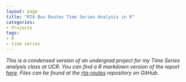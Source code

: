 ```yaml
---
layout: page
title: "RTA Bus Routes Time Series Analysis in R"
categories:
- Projects
tags:
- R
- time series
---
```


_This is a condensed version of an undergrad project for my Time Series analysis class at UCR. You can find a R markdown version of the report [here](https://lilajomok.github.io/rta-routes/). Files can be found at the [rta-routes](https://github.com/lilajomok/rta-routes) repository on GitHub._
